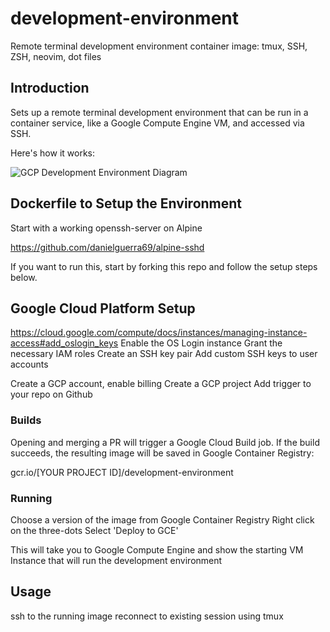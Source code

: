 # development-environment

Remote terminal development environment container image: tmux, SSH, ZSH, neovim, dot files

## Introduction

Sets up a remote terminal development environment that can be run in a container service, like a Google Compute Engine VM, and accessed via SSH.

Here's how it works:

![GCP Development Environment Diagram](https://docs.google.com/drawings/d/e/2PACX-1vTBKipEjbz2VFlT_V2myL3w5aUVU3xFPZxxteggBjKlFMH_4pZYZTY7Nq5b_TXRpyhJRzsCcbqRQgby/pub?w=960&h=720)

## Dockerfile to Setup the Environment

Start with a working openssh-server on Alpine

https://github.com/danielguerra69/alpine-sshd

If you want to run this, start by forking this repo and follow the setup steps below.

## Google Cloud Platform Setup

https://cloud.google.com/compute/docs/instances/managing-instance-access#add_oslogin_keys
Enable the OS Login instance
Grant the necessary IAM roles
Create an SSH key pair
Add custom SSH keys to user accounts

Create a GCP account, enable billing
Create a GCP project
Add trigger to your repo on Github

### Builds

Opening and merging a PR will trigger a Google Cloud Build job.
If the build succeeds, the resulting image will be saved in Google Container Registry:

gcr.io/[YOUR PROJECT ID]/development-environment

### Running

Choose a version of the image from Google Container Registry
Right click on the three-dots
Select 'Deploy to GCE'

This will take you to Google Compute Engine and show the starting VM Instance that will run the development environment

## Usage

ssh to the running image
reconnect to existing session using tmux
